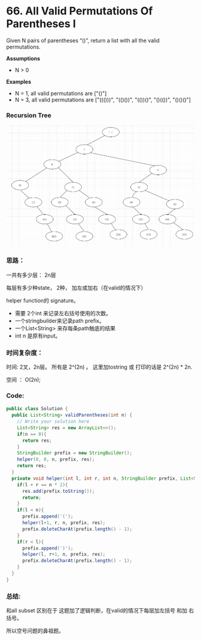 # 66. All Valid Permutations Of Parentheses I



Given N pairs of parentheses “\(\)”, return a list with all the valid permutations.

**Assumptions**

* N &gt; 0

**Examples**

* N = 1, all valid permutations are \["\(\)"\]
* N = 3, all valid permutations are \["\(\(\(\)\)\)", "\(\(\)\(\)\)", "\(\(\)\)\(\)", "\(\)\(\(\)\)", "\(\)\(\)\(\)"\]

### Recursion Tree

![](../../.gitbook/assets/image%20%2813%29.png)

### 思路：

一共有多少层： 2n层

每层有多少种state， 2种， 加左或加右（在valid的情况下）

helper function的 signature。

*   需要 2个int 来记录左右括号使用的次数。
*  一个stringbuilder来记录path prefix。
* 一个List&lt;String&gt; 来存每条path触底的结果
* int n  是原有input。

### 时间复杂度：

时间: 2叉，2n层。 所有是 2^\(2n\) 。 这里加tostring 或 打印的话是 2^\(2n\) \* 2n. 

空间 ： O\(2n\);

### Code:

```java
public class Solution {
  public List<String> validParentheses(int n) {
    // Write your solution here
    List<String> res = new ArrayList<>();
    if(n == 0){
      return res;
    }
    StringBuilder prefix = new StringBuilder();
    helper(0, 0, n, prefix, res);
    return res;
  }
  private void helper(int l, int r, int n, StringBuilder prefix, List<String> res){
    if(l + r == n * 2){
      res.add(prefix.toString());
      return;
    }
    if(l < n){
      prefix.append('(');
      helper(l+1, r, n, prefix, res);
      prefix.deleteCharAt(prefix.length() - 1);
    }
    if(r < l){
      prefix.append(')');
      helper(l, r+1, n, prefix, res);
      prefix.deleteCharAt(prefix.length() - 1);
    }
  }
}
```

### 总结:

和all subset 区别在于 这题加了逻辑判断，在valid的情况下每层加左括号 和加 右括号。

所以空号问题的鼻祖题。

 

